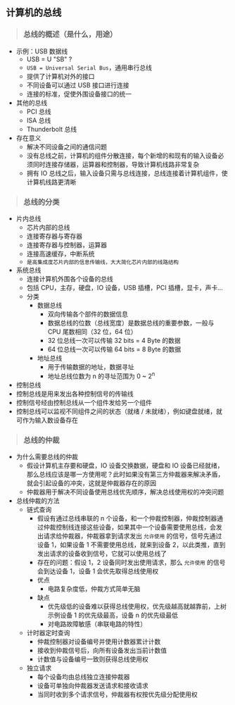 ## 计算机的总线

>### 总线的概述（是什么，用途）
* 示例：USB 数据线
    * USB = U "SB" ? 
    * `USB = Universal Serial Bus`，通用串行总线
    * 提供了计算机对外的接口
    * 不同设备可以通过 USB 接口进行连接
    * 连接的标准，促使外围设备接口的统一
* 其他的总线
    * PCI 总线
    * ISA 总线
    * Thunderbolt 总线
* 存在意义
    * 解决不同设备之间的通信问题
    * 没有总线之前，计算机的组件分散连接，每个新增的和现有的输入设备必须同时连接存储器，运算器和控制器，导致计算机线路非常复杂
    * 拥有 IO 总线之后，输入设备只需与总线连接，总线连接着计算机组件，使计算机线路更清晰

>### 总线的分类
* 片内总线
    * 芯片内部的总线
    * 连接寄存器与寄存器
    * 连接寄存器与控制器，运算器
    * 连接高速缓存，中断系统
    * `是高集成度芯片内部的信息传输线，大大简化芯片内部的线路结构`
* 系统总线
    * 连接计算机外围各个设备的总线
    * 包括 CPU，主存，硬盘，IO 设备，USB 插槽，PCI 插槽，显卡，声卡...
    * 分类
        * 数据总线
            * 双向传输各个部件的数据信息
            * 数据总线的位数（总线宽度）是数据总线的重要参数，一般与 CPU 尾数相同（32 位，64 位）
            * 32 位总线一次可以传输 32 bits = 4 Byte 的数据
            * 64 位总线一次可以传输 64 bits = 8 Byte 的数据
        * 地址总线
            * 用于传输数据的地址，数据寻址
            * 地址总线位数为 n 的寻址范围为 0 ~ 2<sup>n</sup>
* 控制总线
* 控制总线是用来发出各种控制信号的传输线
* 控制信号经由控制总线从一个组件发给另一个组件
* 控制总线可以监视不同组件之间的状态（就绪 / 未就绪），例如键盘就绪，就可作为输入数设备存在

>### 总线的仲裁
* 为什么需要总线的仲裁
    * 假设计算机主存要和硬盘，IO 设备交换数据，硬盘和 IO 设备已经就绪，那么总线应该是哪一方使用呢？此时如果没有第三方仲裁器来解决矛盾，就会引起设备的冲突，这就是仲裁器存在的原因
    * 仲裁器用于解决不同设备使用总线优先顺序，解决总线使用权的冲突问题
* 总线仲裁的方法
    * 链式查询
        * 假设有通过总线串联的 n 个设备，和一个仲裁控制器，仲裁控制器通过仲裁控制线连接这些设备，如果其中一个设备需要使用总线，会发出请求给仲裁器，仲裁器拿到请求发出 `允许使用` 的信号，信号先通过设备 1，如果设备 1 不需要使用总线，就来到设备 2，以此类推，直到发出请求的设备收到信号，它就可以使用总线了
        * 存在的问题：假设 1，2 设备同时发出使用请求，那么 `允许使用` 的信号会到达设备 1，设备 1 会优先取得总线使用权
        * 优点
            * 电路复杂度低，仲裁方式简单无脑
        * 缺点
            * 优先级低的设备难以获得总线使用权，优先级越高就越靠前，上树示例设备 1 的优先级最高，设备 n 的优先级最低
            * 对电路故障敏感（串联电路的特性）
    * 计时器定时查询
        * 仲裁控制器对设备编号并使用计数器累计计数
        * 接收到仲裁信号后，向所有设备发出当前计数值
        * 计数值与设备编号一致则获得总线使用权
    * 独立请求
        * 每个设备均由总线独立连接仲裁器
        * 设备可单独向仲裁器发送请求和接收请求
        * 当同时收到多个请求信号，仲裁器有权按优先级分配使用权
